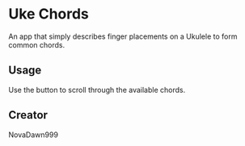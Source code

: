 # Uke Chords

An app that simply describes finger placements on a Ukulele to form common chords.

## Usage

Use the button to scroll through the available chords.

## Creator

NovaDawn999
